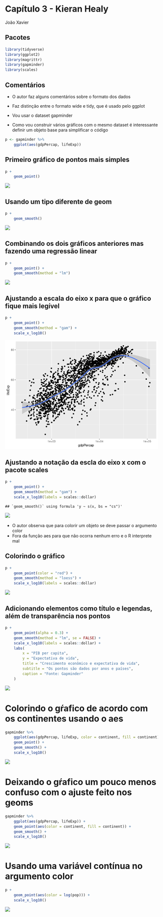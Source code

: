 Capítulo 3 - Kieran Healy
================
João Xavier

## Pacotes

``` r
library(tidyverse)
library(ggplot2)
library(magrittr)
library(gapminder)
library(scales)
```

## Comentários

-   O autor faz alguns comentários sobre o formato dos dados

-   Faz distinção entre o formato wide e tidy, que é usado pelo ggplot

-   Vou usar o dataset gapminder

-   Como vou construir vários gráficos com o mesmo dataset é
    interessante definir um objeto base para simplificar o código

``` r
p <- gapminder %>%
    ggplot(aes(gdpPercap, lifeExp))
```

## Primeiro gráfico de pontos mais simples

``` r
p +
    geom_point()
```

![](socviz_cap3_files/figure-gfm/Gráfico%201-1.png)<!-- -->

## Usando um tipo diferente de geom

``` r
p + 
    geom_smooth()
```

![](socviz_cap3_files/figure-gfm/Gráfico%202-1.png)<!-- -->

## Combinando os dois gráficos anteriores mas fazendo uma regressão linear

``` r
p +
    geom_point() + 
    geom_smooth(method = "lm")
```

![](socviz_cap3_files/figure-gfm/Gráfico%203-1.png)<!-- -->

## Ajustando a escala do eixo x para que o gráfico fique mais legível

``` r
p +
    geom_point() +
    geom_smooth(method = "gam") +
    scale_x_log10()
```

![](socviz_cap3_files/figure-gfm/unnamed-chunk-1-1.png)<!-- -->

## Ajustando a notação da escla do eixo x com o pacote scales

``` r
p + 
    geom_point() + 
    geom_smooth(method = "gam") +
    scale_x_log10(labels = scales::dollar)
```

    ## `geom_smooth()` using formula 'y ~ s(x, bs = "cs")'

![](socviz_cap3_files/figure-gfm/Gráfico%204-1.png)<!-- -->

-   O autor observa que para colorir um objeto se deve passar o
    argumento color
-   Fora da função aes para que não ocorra nenhum erro e o R interprete
    mal

## Colorindo o gráfico

``` r
p + 
    geom_point(color = "red") + 
    geom_smooth(method = "loess") +
    scale_x_log10(labels = scales::dollar)
```

![](socviz_cap3_files/figure-gfm/Gráfico%205-1.png)<!-- -->

## Adicionando elementos como título e legendas, além de transparência nos pontos

``` r
p +
    geom_point(alpha = 0.3) +
    geom_smooth(method = "lm", se = FALSE) +
    scale_x_log10(labels = scales::dollar) +
    labs(
        x = "PIB per capita",
        y = "Expectativa de vida",
        title = "Crescimento econômico e expectativa de vida",
        subtitle = "Os pontos são dados por anos e países",
        caption = "Fonte: Gapminder"
    )
```

![](socviz_cap3_files/figure-gfm/Gráfico%206-1.png)<!-- -->

# Colorindo o gŕafico de acordo com os continentes usando o aes

``` r
gapminder %>% 
    ggplot(aes(gdpPercap, lifeExp, color = continent, fill = continent)) +
    geom_point() + 
    geom_smooth() +
    scale_x_log10()
```

![](socviz_cap3_files/figure-gfm/Gráfico%207-1.png)<!-- -->

# Deixando o gŕafico um pouco menos confuso com o ajuste feito nos geoms

``` r
gapminder %>% 
    ggplot(aes(gdpPercap, lifeExp)) +
    geom_point(aes(color = continent, fill = continent)) + 
    geom_smooth() +
    scale_x_log10()
```

![](socviz_cap3_files/figure-gfm/Gráfico%208-1.png)<!-- -->

# Usando uma variável contínua no argumento color

``` r
p + 
    geom_point(aes(color = log(pop))) +
    scale_x_log10()
```

![](socviz_cap3_files/figure-gfm/Gráfico%209-1.png)<!-- -->
